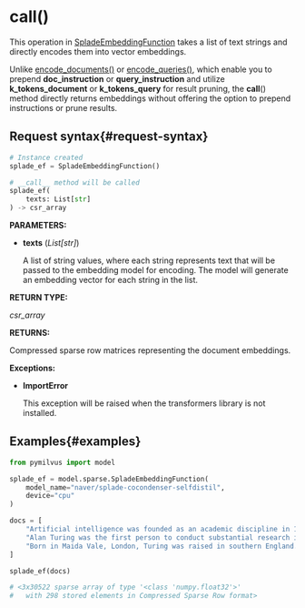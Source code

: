 # __call__()

This operation in [SpladeEmbeddingFunction](./EmbeddingModels-SpladeEmbeddingFunction) takes a list of text strings and directly encodes them into vector embeddings.

Unlike [encode_documents()](./SpladeEmbeddingFunction-encode_documents) or [encode_queries()](./SpladeEmbeddingFunction-encode_queries), which enable you to prepend **doc_instruction** or **query_instruction** and utilize **k_tokens_document** or **k_tokens_query** for result pruning, the **call**() method directly returns embeddings without offering the option to prepend instructions or prune results.

## Request syntax{#request-syntax}

```python
# Instance created
splade_ef = SpladeEmbeddingFunction()

# __call__ method will be called
splade_ef(
    texts: List[str]
) -> csr_array
```

**PARAMETERS:**

- **texts** (*List[str]*)

    A list of string values, where each string represents text that will be passed to the embedding model for encoding. The model will generate an embedding vector for each string in the list.

**RETURN TYPE:**

*csr_array*

**RETURNS:**

Compressed sparse row matrices representing the document embeddings.

**Exceptions:**

- **ImportError**

    This exception will be raised when the transformers library is not installed.

## Examples{#examples}

```python
from pymilvus import model

splade_ef = model.sparse.SpladeEmbeddingFunction(
    model_name="naver/splade-cocondenser-selfdistil", 
    device="cpu"
)

docs = [
    "Artificial intelligence was founded as an academic discipline in 1956.",
    "Alan Turing was the first person to conduct substantial research in AI.",
    "Born in Maida Vale, London, Turing was raised in southern England.",
]

splade_ef(docs)

# <3x30522 sparse array of type '<class 'numpy.float32'>'
#   with 298 stored elements in Compressed Sparse Row format>
```
